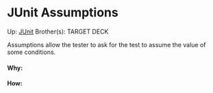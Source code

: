 # JUnit Assumptions

Up: [JUnit](junit)
Brother(s):
TARGET DECK

Assumptions allow the tester to ask for the test to assume the value of some conditions.



































#### Why:
#### How:









